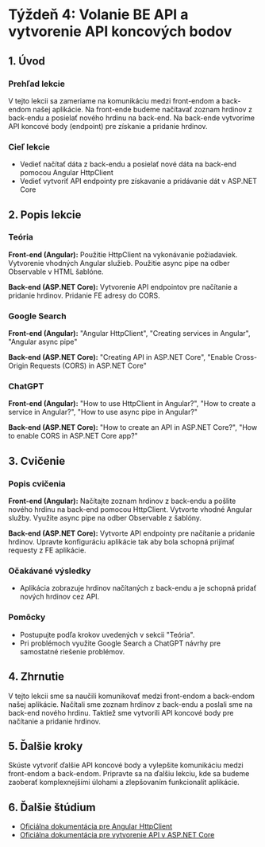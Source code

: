 # Týždeň 4: Volanie BE API a vytvorenie API koncových bodov

## 1. Úvod

### Prehľad lekcie

V tejto lekcii sa zameriame na komunikáciu medzi front-endom a back-endom našej aplikácie. Na front-ende budeme načítavať zoznam hrdinov z back-endu a posielať nového hrdinu na back-end. Na back-ende vytvoríme API koncové body (endpoint) pre získanie a pridanie hrdinov.

### Cieľ lekcie

- Vedieť načítať dáta z back-endu a posielať nové dáta na back-end pomocou Angular HttpClient
- Vedieť vytvoriť API endpointy pre získavanie a pridávanie dát v ASP.NET Core

## 2. Popis lekcie

### Teória

**Front-end (Angular):** Použitie HttpClient na vykonávanie požiadaviek. Vytvorenie vhodných Angular služieb. Použitie async pipe na odber Observable v HTML šablóne.

**Back-end (ASP.NET Core):** Vytvorenie API endpointov pre načítanie a pridanie hrdinov. Pridanie FE adresy do CORS.

### Google Search

**Front-end (Angular):** "Angular HttpClient", "Creating services in Angular", "Angular async pipe"

**Back-end (ASP.NET Core):** "Creating API in ASP.NET Core", "Enable Cross-Origin Requests (CORS) in ASP.NET Core"

### ChatGPT

**Front-end (Angular):** "How to use HttpClient in Angular?", "How to create a service in Angular?", "How to use async pipe in Angular?"

**Back-end (ASP.NET Core):** "How to create an API in ASP.NET Core?", "How to enable CORS in ASP.NET Core app?"

## 3. Cvičenie

### Popis cvičenia

**Front-end (Angular):** Načítajte zoznam hrdinov z back-endu a pošlite nového hrdinu na back-end pomocou HttpClient. Vytvorte vhodné Angular služby. Využite async pipe na odber Observable z šablóny.

**Back-end (ASP.NET Core):** Vytvorte API endpointy pre načítanie a pridanie hrdinov. Upravte konfiguráciu aplikácie tak aby bola schopná prijímať requesty z FE aplikácie.

### Očakávané výsledky

- Aplikácia zobrazuje hrdinov načítaných z back-endu a je schopná pridať nových hrdinov cez API.

### Pomôcky

- Postupujte podľa krokov uvedených v sekcii "Teória".
- Pri problémoch využite Google Search a ChatGPT návrhy pre samostatné riešenie problémov.

## 4. Zhrnutie

V tejto lekcii sme sa naučili komunikovať medzi front-endom a back-endom našej aplikácie. Načítali sme zoznam hrdinov z back-endu a poslali sme na back-end nového hrdinu. Taktiež sme vytvorili API koncové body pre načítanie a pridanie hrdinov.

## 5. Ďalšie kroky

Skúste vytvoriť ďalšie API koncové body a vylepšite komunikáciu medzi front-endom a back-endom. Pripravte sa na ďalšiu lekciu, kde sa budeme zaoberať komplexnejšími úlohami a zlepšovaním funkcionalít aplikácie.

## 6. Ďalšie štúdium

- [Oficiálna dokumentácia pre Angular HttpClient](https://angular.io/guide/http)
- [Oficiálna dokumentácia pre vytvorenie API v ASP.NET Core](https://docs.microsoft.com/en-us/aspnet/core/web-api/?view=aspnetcore-5.0)
